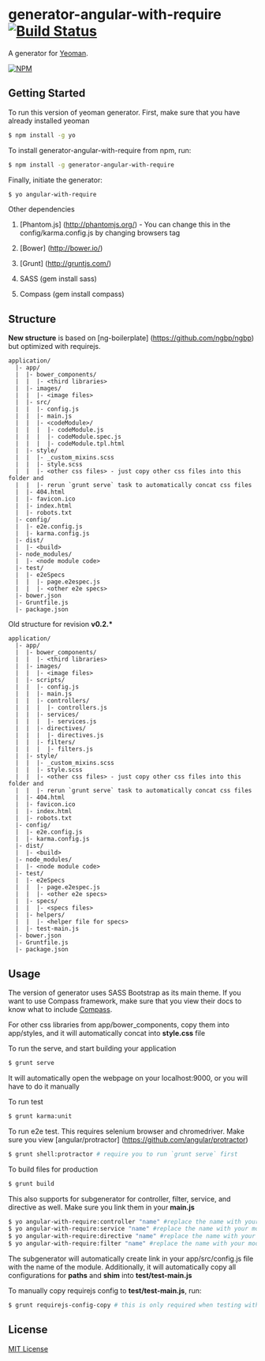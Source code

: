 # generator-angular-with-require [![Build Status](https://secure.travis-ci.org/hung-phan/generator-angular-with-require.png?branch=master)](https://travis-ci.org/hung-phan/generator-angular-with-require)

A generator for [Yeoman](http://yeoman.io).

[![NPM](https://nodei.co/npm/generator-angular-with-require.png?downloads=true)](https://nodei.co/npm/generator-angular-with-require/)

## Getting Started

To run this version of yeoman generator. First, make sure that you have already installed yeoman

```bash
$ npm install -g yo
```

To install generator-angular-with-require from npm, run:

```bash
$ npm install -g generator-angular-with-require
```

Finally, initiate the generator:

```bash
$ yo angular-with-require
```

Other dependencies

1. [Phantom.js] (http://phantomjs.org/) - You can change this in the config/karma.config.js by changing browsers tag

2. [Bower] (http://bower.io/)

3. [Grunt] (http://gruntjs.com/)

4. SASS (gem install sass)

5. Compass (gem install compass)

## Structure

__New structure__ is based on [ng-boilerplate] (https://github.com/ngbp/ngbp) but optimized with requirejs.

```
application/
  |- app/
  |  |- bower_components/
  |  |  |- <third libraries>
  |  |- images/
  |  |  |- <image files>
  |  |- src/
  |  |  |- config.js
  |  |  |- main.js
  |  |  |- <codeModule>/
  |  |  |  |- codeModule.js
  |  |  |  |- codeModule.spec.js
  |  |  |  |- codeModule.tpl.html
  |  |- style/
  |  |  |- _custom_mixins.scss
  |  |  |- style.scss
  |  |  |- <other css files> - just copy other css files into this folder and
  |  |  |- rerun `grunt serve` task to automatically concat css files
  |  |- 404.html
  |  |- favicon.ico
  |  |- index.html
  |  |- robots.txt
  |- config/
  |  |- e2e.config.js
  |  |- karma.config.js
  |- dist/
  |  |- <build>
  |- node_modules/
  |  |- <node module code>
  |- test/
  |  |- e2eSpecs
  |  |  |- page.e2espec.js
  |  |  |- <other e2e specs>
  |- bower.json
  |- Gruntfile.js
  |- package.json
```

Old structure for revision __v0.2.*__

```
application/
  |- app/
  |  |- bower_components/
  |  |  |- <third libraries>
  |  |- images/
  |  |  |- <image files>
  |  |- scripts/
  |  |  |- config.js
  |  |  |- main.js
  |  |  |- controllers/
  |  |  |  |- controllers.js
  |  |  |- services/
  |  |  |  |- services.js
  |  |  |- directives/
  |  |  |  |- directives.js
  |  |  |- filters/
  |  |  |  |- filters.js
  |  |- style/
  |  |  |- _custom_mixins.scss
  |  |  |- style.scss
  |  |  |- <other css files> - just copy other css files into this folder and
  |  |  |- rerun `grunt serve` task to automatically concat css files
  |  |- 404.html
  |  |- favicon.ico
  |  |- index.html
  |  |- robots.txt
  |- config/
  |  |- e2e.config.js
  |  |- karma.config.js
  |- dist/
  |  |- <build>
  |- node_modules/
  |  |- <node module code>
  |- test/
  |  |- e2eSpecs
  |  |  |- page.e2espec.js
  |  |  |- <other e2e specs>
  |  |- specs/
  |  |  |- <specs files>
  |  |- helpers/
  |  |  |- <helper file for specs>
  |  |- test-main.js
  |- bower.json
  |- Gruntfile.js
  |- package.json
```

## Usage

The version of generator uses SASS Bootstrap as its main theme. If you want to use Compass framework, make sure that you
view their docs to know what to include [Compass](http://compass-style.org/reference/compass).

For other css libraries from app/bower_components, copy them into app/styles, and it will automatically concat
into __style.css__ file

To run the serve, and start building your application
```bash
$ grunt serve
```
It will automatically open the webpage on your localhost:9000, or you will have to do it manually

To run test
```bash
$ grunt karma:unit
```

To run e2e test. This requires selenium browser and chromedriver. Make sure you view [angular/protractor] (https://github.com/angular/protractor)
```bash
$ grunt shell:protractor # require you to run `grunt serve` first
```

To build files for production
```bash
$ grunt build
```

This also supports for subgenerator for controller, filter, service, and directive as well. Make sure you link them in your
__main.js__
```bash
$ yo angular-with-require:controller "name" #replace the name with your module name
$ yo angular-with-require:service "name" #replace the name with your module name
$ yo angular-with-require:directive "name" #replace the name with your module name
$ yo angular-with-require:filter "name" #replace the name with your module name
```

The subgenerator will automatically create link in your app/src/config.js file with the name of the module. Additionally,
it will automatically copy all configurations for __paths__ and __shim__ into __test/test-main.js__

To manually copy requirejs config to __test/test-main.js__, run:
```bash
$ grunt requirejs-config-copy # this is only required when testing without `grunt serve`
```

## License

[MIT License](http://en.wikipedia.org/wiki/MIT_License)

